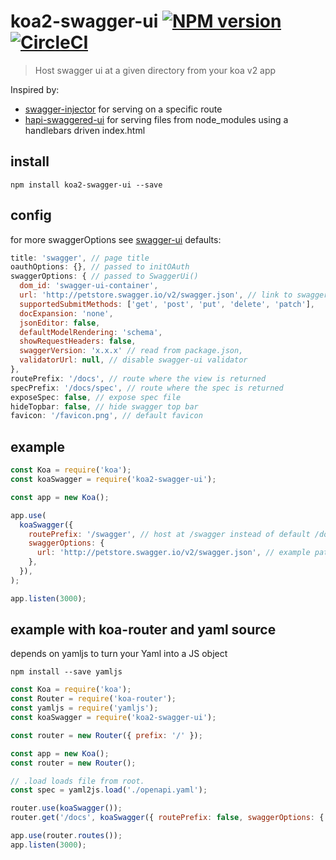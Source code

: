 # koa2-swagger-ui [![NPM version][npm-image]][npm-url] [![CircleCI](https://circleci.com/gh/scttcper/koa2-swagger-ui.svg?style=svg)](https://circleci.com/gh/scttcper/koa2-swagger-ui)

[npm-image]: https://img.shields.io/npm/v/koa2-swagger-ui.svg
[npm-url]: https://npmjs.org/package/koa2-swagger-ui
[travis-img]: https://api.travis-ci.org/scttcper/koa2-swagger-ui.svg?branch=master
[travis-url]: https://travis-ci.org/scttcper/koa2-swagger-ui
[coverage-img]: https://codecov.io/gh/scttcper/koa2-swagger-ui/branch/master/graph/badge.svg
[coverage-url]: https://codecov.io/gh/scttcper/koa2-swagger-ui

> Host swagger ui at a given directory from your koa v2 app

Inspired by:

* [swagger-injector](https://github.com/johnhof/swagger-injector) for serving on a specific route
* [hapi-swaggered-ui](https://github.com/z0mt3c/hapi-swaggered-ui) for serving files from node_modules using a handlebars driven index.html

## install

```
npm install koa2-swagger-ui --save
```

## config

for more swaggerOptions see [swagger-ui](https://github.com/swagger-api/swagger-ui#swaggerui)
defaults:

```javascript
title: 'swagger', // page title
oauthOptions: {}, // passed to initOAuth
swaggerOptions: { // passed to SwaggerUi()
  dom_id: 'swagger-ui-container',
  url: 'http://petstore.swagger.io/v2/swagger.json', // link to swagger.json
  supportedSubmitMethods: ['get', 'post', 'put', 'delete', 'patch'],
  docExpansion: 'none',
  jsonEditor: false,
  defaultModelRendering: 'schema',
  showRequestHeaders: false,
  swaggerVersion: 'x.x.x' // read from package.json,
  validatorUrl: null, // disable swagger-ui validator
},
routePrefix: '/docs', // route where the view is returned
specPrefix: '/docs/spec', // route where the spec is returned
exposeSpec: false, // expose spec file
hideTopbar: false, // hide swagger top bar
favicon: '/favicon.png', // default favicon
```

## example

```javascript
const Koa = require('koa');
const koaSwagger = require('koa2-swagger-ui');

const app = new Koa();

app.use(
  koaSwagger({
    routePrefix: '/swagger', // host at /swagger instead of default /docs
    swaggerOptions: {
      url: 'http://petstore.swagger.io/v2/swagger.json', // example path to json
    },
  }),
);

app.listen(3000);
```

## example with koa-router and yaml source
depends on yamljs to turn your Yaml into a JS object
```
npm install --save yamljs
```
```javascript
const Koa = require('koa');
const Router = require('koa-router');
const yamljs = require('yamljs');
const koaSwagger = require('koa2-swagger-ui');

const router = new Router({ prefix: '/' });

const app = new Koa();
const router = new Router();

// .load loads file from root.
const spec = yaml2js.load('./openapi.yaml');

router.use(koaSwagger());
router.get('/docs', koaSwagger({ routePrefix: false, swaggerOptions: { spec } }));

app.use(router.routes());
app.listen(3000);
```
